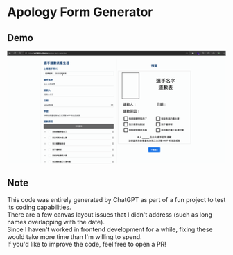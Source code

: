# Apology Form Generator

## Demo
![demo](demo.gif)

## Note
This code was entirely generated by ChatGPT as part of a fun project to test its coding capabilities.  
There are a few canvas layout issues that I didn't address (such as long names overlapping with the date).  
Since I haven't worked in frontend development for a while, fixing these would take more time than I'm willing to spend.  
If you'd like to improve the code, feel free to open a PR!
